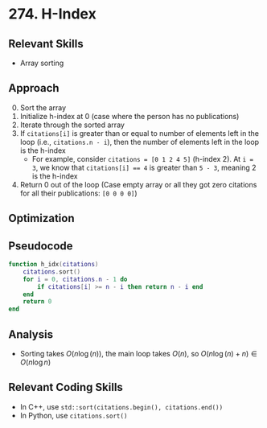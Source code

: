 # 274. H-Index

## Relevant Skills

- Array sorting

## Approach

0. Sort the array
0. Initialize h-index at 0 (case where the person has no publications)
0. Iterate through the sorted array
0. If `citations[i]` is greater than or equal to number of elements left in the loop (i.e., `citations.n - i`), then the number of elements left in the loop is the h-index
    - For example, consider `citations = [0 1 2 4 5]` (h-index 2). At `i = 3`, we know that `citations[i] == 4` is greater than `5 - 3`, meaning 2 is the h-index
0. Return 0 out of the loop (Case empty array or all they got zero citations for all their publications: `[0 0 0 0]`)

## Optimization

## Pseudocode

```lua
function h_idx(citations)
    citations.sort()
    for i = 0, citations.n - 1 do
        if citations[i] >= n - i then return n - i end
    end
    return 0
end
```

## Analysis

- Sorting takes $O(n \log (n))$, the main loop takes $O(n)$, so $O(n \log (n) + n) \in O(n \log n)$

## Relevant Coding Skills

- In C++, use `std::sort(citations.begin(), citations.end())`
- In Python, use `citations.sort()`


